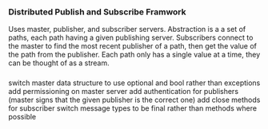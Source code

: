 ### Distributed Publish and Subscribe Framwork

Uses master, publisher, and subscriber servers. Abstraction is a a set of paths,
each path having a given publishing server. Subscribers connect to the master to
find the most recent publisher of a path, then get the value of the path from
the publisher. Each path only has a single value at a time, they can be thought
of as a stream.

###
switch master data structure to use optional and bool rather than exceptions
add permissioning on master server
add authentication for publishers (master signs that the given publisher is
the correct one)
add close methods for subscriber
switch message types to be final rather than methods where possible
